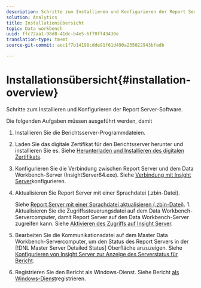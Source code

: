 ```yaml
---
description: Schritte zum Installieren und Konfigurieren der Report Server-Software.
solution: Analytics
title: Installationsübersicht
topic: Data workbench
uuid: ffc72aa1-98d8-41dc-b4e5-6f70ff43430e
translation-type: tm+mt
source-git-commit: aec1f7b14198cdde91f61d490a235022943bfedb

---
```



# Installationsübersicht{#installation-overview}

Schritte zum Installieren und Konfigurieren der Report Server-Software.

Die folgenden Aufgaben müssen ausgeführt werden, damit

1. Installieren Sie die Berichtsserver-Programmdateien.
1. Laden Sie das digitale Zertifikat für den Berichtsserver herunter und installieren Sie es. Siehe [Herunterladen und Installieren des digitalen Zertifikats](../../../home/c-rpt-oview/c-inst-rpt/c-install-dig-cert/c-install-dig-cert.md#concept-5a61fc67df3643598c7c403962075f76).
1. Konfigurieren Sie die Verbindung zwischen Report Server und dem Data Workbench-Server (InsightServer64.exe). Siehe [Verbindung mit Insight Server](../../../home/c-rpt-oview/c-inst-rpt/t-config-conn-ins-svr.md#task-a3ca949c43244782b658fb4437fd724c)konfigurieren.
1. Aktualisieren Sie Report Server mit einer Sprachdatei (.zbin-Datei).

   Siehe [Report Server mit einer Sprachdatei aktualisieren (.zbin-Datei)](../../../home/c-rpt-oview/c-inst-rpt/c-zbin-file-update.md#concept-5637a8f52b7643759e423c2068b4126b). 1. Aktualisieren Sie die Zugriffssteuerungsdatei auf dem Data Workbench-Servercomputer, damit Report Server auf den Data Workbench-Server zugreifen kann. Siehe [Aktivieren des Zugriffs auf Insight Server](../../../home/c-rpt-oview/c-inst-rpt/t-en-acc-ins-svr.md#task-e7b95cf9cb194842ad72fa534c56c3cc).
1. Bearbeiten Sie die Kommunikationsdatei auf dem Master Data Workbench-Servercomputer, um den Status des Report Servers in der [!DNL Master Server Detailed Status] Oberfläche anzuzeigen. Siehe [Konfigurieren von Insight Server zur Anzeige des Serverstatus für Bericht](../../../home/c-rpt-oview/c-inst-rpt/t-display-svr-st-rpt.md#task-a14d096f85924d9b93eef950591f93a8).
1. Registrieren Sie den Bericht als Windows-Dienst. Siehe Bericht [als Windows-Dienst](../../../home/c-rpt-oview/c-inst-rpt/t-reg-rpt-win-svc.md#task-a8762d7818ed4cfd87e616db6a68b3a6)registrieren.

